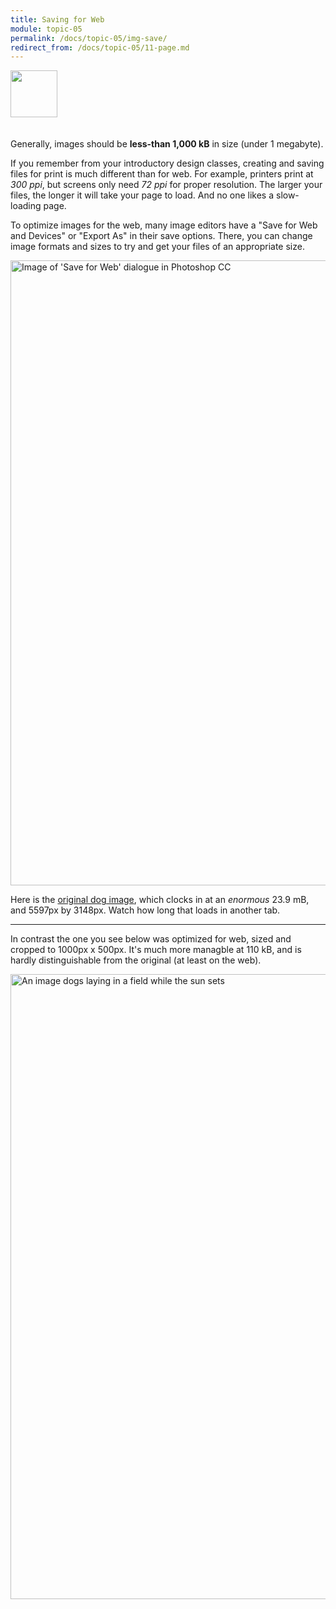 ```yaml
---
title: Saving for Web
module: topic-05
permalink: /docs/topic-05/img-save/
redirect_from: /docs/topic-05/11-page.md
---
```


<img src="./../../../img/arrow-divider.svg" style="width: 75px; border: none; margin: 0px 0 20px 0" />

Generally, images should be **less-than 1,000 kB** in size (under 1 megabyte).

If you remember from your introductory design classes, creating and saving files for print is much different than for web. For example, printers print at _300 ppi_, but screens only need _72 ppi_ for proper resolution. The larger your files, the longer it will take your page to load. And no one likes a slow-loading page.

To optimize images for the web, many image editors have a "Save for Web and Devices" or "Export As" in their save options. There, you can change image formats and sizes to try and get your files of an appropriate size.

<img src="../img/save-imgs-for-web.jpg" alt="Image of 'Save for Web' dialogue in Photoshop CC" title="Save for Web" width="1000" height="auto" style="border: none" />

Here is the <a href="../img/dogs-in-field-original.jpeg" target="_blank">original dog image</a>, which clocks in at an _enormous_ 23.9 mB, and 5597px by 3148px. Watch how long that loads in another tab.

<hr />

In contrast the one you see below was optimized for web, sized and cropped to 1000px x 500px. It's much more managble at 110 kB, and is hardly distinguishable from the original (at least on the web).

<img src="../img/dogs-in-field.jpeg" alt="An image dogs laying in a field while the sun sets" title="Dogs in a Sunlit Field" width="1000px" height="auto" />
